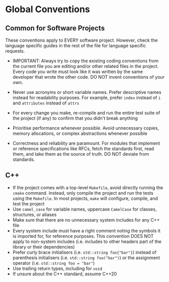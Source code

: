# Global Conventions

## Common for Software Projects

These conventions apply to EVERY software project. However, check the language
specific guides in the rest of the file for language specific requests.

- IMPORTANT: Always try to copy the existing coding conventions from the
  current file you are editing and/or other related files in the project. Every
  code you write must look like it was written by the same developer that wrote
  the other code. DO NOT invent conventions of your own.

- Never use acronyms or short variable names. Prefer descriptive names instead
  for readability purposes. For example, prefer `index` instead of `i` and
  `attributes` instead of `attrs`

- For every change you make, re-compile and run the entire test suite of the
  project (if any) to confirm that you didn't break anything

- Prioritise performance whenever possible. Avoid unnecessary copies, memory
  allocations, or complex abstractions whenever possible

- Correctness and reliability are paramount. For modules that implement or
  reference specifications like RFCs, fetch the standards first, read them, and
  take them as the source of truth. DO NOT deviate from standards.

## C++

- If the project comes with a top-level `Makefile`, avoid directly running the
  `cmake` command. Instead, only compile the project and run the tests using
  the `Makefile`. In most projects, `make` will configure, compile, and test
  the project
- Use `camel_case` for variable names, uppercase `CamelCase` for classes,
  structures, or aliases
- Make sure that there are no unnecessary system includes for any C++ file
- Every system include must have a right comment noting the symbols it is
  imported for, for reference purposes. This convention DOES NOT apply to
  non-system includes (i.e. includes to other headers part of the library or
  their dependencies)
- Prefer curly brace initialisers (i.e. `std::string foo{"bar"}`) instead of
  parenthesis initialisers (i.e. `std::string foo("bar")`) or the assignment
  operator (i.e. `std::string foo = "bar"`)
- Use trailing return types, including for `void`
- If unsure about the C++ standard, assume C++20
